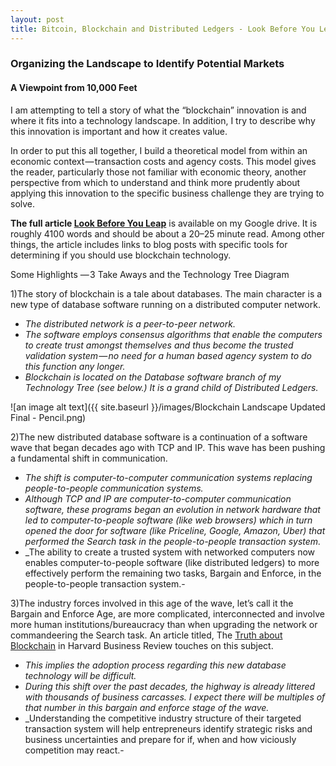 ```yaml
---
layout: post
title: Bitcoin, Blockchain and Distributed Ledgers - Look Before You Leap
---
```


### Organizing the Landscape to Identify Potential Markets
#### A Viewpoint from 10,000 Feet

I am attempting to tell a story of what the “blockchain” innovation is and where it fits into a technology landscape. In addition, I try to describe why this innovation is important and how it creates value.

In order to put this all together, I build a theoretical model from within an economic context — transaction costs and agency costs. This model gives the reader, particularly those not familiar with economic theory, another perspective from which to understand and think more prudently about applying this innovation to the specific business challenge they are trying to solve.

**The full article [Look Before You Leap](https://docs.google.com/document/d/1nkK6MPQfI8Skf79BAMVctDvO8Pw2HiiFEFVPMp5aCog/edit?usp=sharing)** is available on my Google drive. It is roughly 4100 words and should be about a 20–25 minute read. Among other things, the article includes links to blog posts with specific tools for determining if you should use blockchain technology.


Some Highlights
— 3 Take Aways and the Technology Tree Diagram

1)The story of blockchain is a tale about databases. The main character is a new type of database software running on a distributed computer network.
  - _The distributed network is a peer-to-peer network._
  - _The software employs consensus algorithms that enable the computers to create trust amongst themselves and thus become the trusted validation system — no need for a human based agency system to do this function any longer._
  - _Blockchain is located on the Database software branch of my Technology Tree (see below.) It is a grand child of Distributed Ledgers._

![an image alt text]({{ site.baseurl }}/images/Blockchain Landscape Updated Final - Pencil.png)

2)The new distributed database software is a continuation of a software wave that began decades ago with TCP and IP. This wave has been pushing a fundamental shift in communication.
  - _The shift is computer-to-computer communication systems replacing people-to-people communication systems._
  - _Although TCP and IP are computer-to-computer communication software, these programs began an evolution in network hardware that led to computer-to-people software (like web browsers) which in turn opened the door for software (like Priceline, Google, Amazon, Uber) that performed the Search task in the people-to-people transaction system._
  - _The ability to create a trusted system with networked computers now enables computer-to-people software (like distributed ledgers) to more effectively perform the remaining two tasks, Bargain and Enforce, in the people-to-people transaction system.-
  
3)The industry forces involved in this age of the wave, let’s call it the Bargain and Enforce Age, are more complicated, interconnected and involve more human institutions/bureaucracy than when upgrading the network or commandeering the Search task. An article titled, The [Truth about Blockchain](https://hbr.org/2017/01/the-truth-about-blockchain) in Harvard Business Review touches on this subject.
  - _This implies the adoption process regarding this new database technology will be difficult._
  - _During this shift over the past decades, the highway is already littered with thousands of business carcasses. I expect there will be multiples of that number in this bargain and enforce stage of the wave._
  - _Understanding the competitive industry structure of their targeted transaction system will help entrepreneurs identify strategic risks and business uncertainties and prepare for if, when and how viciously competition may react.-
